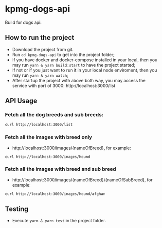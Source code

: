 # kpmg-dogs-api
Build for dogs api.

## How to run the project
* Download the project from git.
* Run `cd kpmg-dogs-api` to get into the project folder;
* If you have docker and docker-compose installed in your local, then you may run `yarn & yarn build:start` to have the project started;
* If not or if you just want to run it in your local node enviroment, then you may run `yarn & yarn watch`;
* After startup the project with above both way, you may access the service with port of 3000: http://localhost:3000/list

## API Usage
### Fetch all the dog breeds and sub breeds:
```bash
curl http://localhost:3000/list
```

### Fetch all the images with breed only 
- http://localhost:3000/images/{nameOfBreed}, for example:
```bash
curl http://localhost:3000/images/hound
```
### Fetch all the images with breed and sub breed 
- http://localhost:3000/images/{nameOfBreed}/{nameOfSubBreed}, for example:
```bash
curl http://localhost:3000/images/hound/afghan
```

## Testing
* Execute `yarn & yarn test` in the project folder.